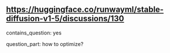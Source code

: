 ## https://huggingface.co/runwayml/stable-diffusion-v1-5/discussions/130

contains_question: yes

question_part: how to optimize?